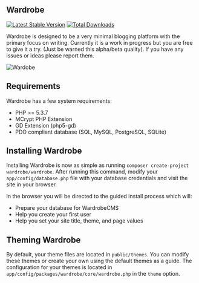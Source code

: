 ## Wardrobe

[![Latest Stable Version](https://poser.pugx.org/wardrobe/wardrobe/version.png)](https://packagist.org/packages/wardrobe/wardrobe) [![Total Downloads](https://poser.pugx.org/wardrobe/wardrobe/d/total.png)](https://packagist.org/packages/wardrobe/wardrobe)

Wardrobe is designed to be a very minimal blogging platform with the primary focus on writing. Currently it is a work in progress but you are free to give it a try. (Just be warned this alpha/beta quality). If you have any issues or ideas please report them.

![Wardobe](http://wardrobecms.com/media/wardrobe-air-large.png)


Requirements
---------------------------------------

Wardrobe has a few system requirements:

- PHP >= 5.3.7
- MCrypt PHP Extension
- GD Extension (php5-gd)
- PDO compliant database (SQL, MySQL, PostgreSQL, SQLite)

Installing Wardrobe
---------------------------------------

Installing Wardrobe is now as simple as running `composer create-project wardrobe/wardrobe`.
After running this command, modify your `app/config/database.php` file with your database credentials and visit the site in your browser.

In the browser you will be directed to the guided install process which will:

* Prepare your database for WardrobeCMS
* Help you create your first user
* Help you set your site title, theme, and page values


Theming Wardrobe
---------------------------------------
By default, your theme files are located in `public/themes`.
You can modify these themes or create your own using the default themes as a guide.
The configuration for your themes is located in `app/config/packages/wardrobe/core/wardrobe.php` in the `theme` option.
